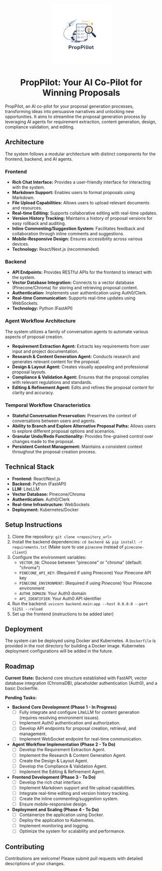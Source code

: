 <a name="readme-top"></a>

<div align="center">
  <img src="./docs/static/img/logo.jpeg" alt="Logo" width="200">
  <h1 align="center">PropPilot: Your AI Co-Pilot for Winning Proposals</h1>
</div>


PropPilot, an AI co-pilot for your proposal generation processes, transforming ideas into persuasive narratives and unlocking new opportunities. It aims to streamline the proposal generation process by leveraging AI agents for requirement extraction, content generation, design, compliance validation, and editing.

## Architecture

The system follows a modular architecture with distinct components for the frontend, backend, and AI agents.

### Frontend

*   **Rich Chat Interface:** Provides a user-friendly interface for interacting with the system.
*   **Markdown Support:** Enables users to format proposals using Markdown.
*   **File Upload Capabilities:** Allows users to upload relevant documents and resources.
*   **Real-time Editing:** Supports collaborative editing with real-time updates.
*   **Version History Tracking:** Maintains a history of proposal versions for easy rollback and auditing.
*   **Inline Commenting/Suggestion System:** Facilitates feedback and collaboration through inline comments and suggestions.
*   **Mobile-Responsive Design:** Ensures accessibility across various devices.
*   **Technology:** React/Next.js (recommended)

### Backend

*   **API Endpoints:** Provides RESTful APIs for the frontend to interact with the system.
*   **Vector Database Integration:** Connects to a vector database (Pinecone/Chroma) for storing and retrieving proposal content.
*   **Authentication:** Implements user authentication using Auth0/Clerk.
*   **Real-time Communication:** Supports real-time updates using WebSockets.
*   **Technology:** Python (FastAPI)

### Agent Workflow Architecture

The system utilizes a family of conversation agents to automate various aspects of proposal creation.

*   **Requirement Extraction Agent:** Extracts key requirements from user input and project documentation.
*   **Research & Content Generation Agent:** Conducts research and generates relevant content for the proposal.
*   **Design & Layout Agent:** Creates visually appealing and professional proposal layouts.
*   **Compliance & Validation Agent:** Ensures that the proposal complies with relevant regulations and standards.
*   **Editing & Refinement Agent:** Edits and refines the proposal content for clarity and accuracy.

### Temporal Workflow Characteristics

*   **Stateful Conversation Preservation:** Preserves the context of conversations between users and agents.
*   **Ability to Branch and Explore Alternative Proposal Paths:** Allows users to explore different proposal options and scenarios.
*   **Granular Undo/Redo Functionality:** Provides fine-grained control over changes made to the proposal.
*   **Persistent Context Management:** Maintains a consistent context throughout the proposal creation process.

## Technical Stack

*   **Frontend:** React/Next.js
*   **Backend:** Python (FastAPI)
*   **LLM:** LiteLLM
*   **Vector Database:** Pinecone/Chroma
*   **Authentication:** Auth0/Clerk
*   **Real-time Infrastructure:** WebSockets
*   **Deployment:** Kubernetes/Docker

## Setup Instructions

1.  Clone the repository: `git clone <repository_url>`
2.  Install the backend dependencies: `cd backend && pip install -r requirements.txt` (Make sure to use `pinecone` instead of `pinecone-client`)
3.  Configure the environment variables:
    *   `VECTOR_DB`: Choose between "pinecone" or "chroma" (default: "chroma")
    *   `PINECONE_API_KEY`: (Required if using Pinecone) Your Pinecone API key
    *   `PINECONE_ENVIRONMENT`: (Required if using Pinecone) Your Pinecone environment
    *   `AUTH0_DOMAIN`: Your Auth0 domain
    *   `API_IDENTIFIER`: Your Auth0 API identifier
4.  Run the backend: `uvicorn backend.main:app --host 0.0.0.0 --port 51251 --reload`
5.  Set up the frontend (instructions to be added later)

## Deployment

The system can be deployed using Docker and Kubernetes. A `Dockerfile` is provided in the root directory for building a Docker image. Kubernetes deployment configurations will be added in the future.

## Roadmap

**Current State:** Backend core structure established with FastAPI, vector database integration (ChromaDB), placeholder authentication (Auth0), and a basic Dockerfile.

**Pending Tasks:**

*   **Backend Core Development (Phase 1 - In Progress)**
    *   [ ] Fully integrate and configure LiteLLM for content generation (requires resolving environment issues).
    *   [ ] Implement Auth0 authentication and authorization.
    *   [ ] Develop API endpoints for proposal creation, retrieval, and management.
    *   [ ] Implement WebSocket endpoint for real-time communication.
*   **Agent Workflow Implementation (Phase 2 - To Do)**
    *   [ ] Develop the Requirement Extraction Agent.
    *   [ ] Implement the Research & Content Generation Agent.
    *   [ ] Create the Design & Layout Agent.
    *   [ ] Develop the Compliance & Validation Agent.
    *   [ ] Implement the Editing & Refinement Agent.
*   **Frontend Development (Phase 3 - To Do)**
    *   [ ] Develop the rich chat interface.
    *   [ ] Implement Markdown support and file upload capabilities.
    *   [ ] Integrate real-time editing and version history tracking.
    *   [ ] Create the inline commenting/suggestion system.
    *   [ ] Ensure mobile-responsive design.
*   **Deployment and Scaling (Phase 4 - To Do)**
    *   [ ] Containerize the application using Docker.
    *   [ ] Deploy the application to Kubernetes.
    *   [ ] Implement monitoring and logging.
    *   [ ] Optimize the system for scalability and performance.

## Contributing

Contributions are welcome! Please submit pull requests with detailed descriptions of your changes.
